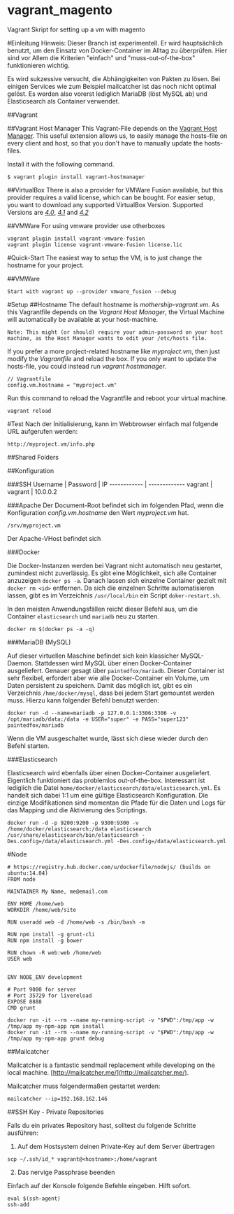 vagrant_magento
===============

Vagrant Skript for setting up a vm with magento

#Einleitung
Hinweis: Dieser Branch ist experimentell. Er wird hauptsächlich benutzt, um den Einsatz von Docker-Container im Alltag zu überprüfen.
Hier sind vor Allem die Kriterien "einfach" und "muss-out-of-the-box" funktionieren wichtig.

Es wird sukzessive versucht, die Abhängigkeiten von Pakten zu lösen. Bei einigen Services wie zum Beispiel mailcatcher ist das noch nicht
optimal gelöst. Es werden also vorerst lediglich MariaDB (löst MySQL ab) und Elasticsearch als Container verwendet.

##Vagrant

##Vagrant Host Manager
This Vagrant-File depends on the [Vagrant Host Manager](https://github.com/smdahlen/vagrant-hostmanager). This useful extension allows us, to easily manage the hosts-file on every client and host, so that you don't have to manually update the hosts-files.

Install it with the following command.

```
$ vagrant plugin install vagrant-hostmanager
```

##VirtualBox
There is also a provider for VMWare Fusion available, but this provider requires a valid license, which can be bought. For easier setup, you want to download any supported VirtualBox Version. Supported Versions are *[4.0](https://www.virtualbox.org/wiki/Download_Old_Builds_4_0)*, *[4.1](https://www.virtualbox.org/wiki/Download_Old_Builds_4_1)* and *[4.2](https://www.virtualbox.org/wiki/Download_Old_Builds_4_2)*

##VMWare
For using vmware provider use otherboxes

```
vagrant plugin install vagrant-vmware-fusion
vagrant plugin license vagrant-vmware-fusion license.lic 
```

#Quick-Start
The easiest way to setup the VM, is to just change the hostname for your project.

##VMWare
```
Start with vagrant up --provider vmware_fusion --debug
```

#Setup
##Hostname
The default hostname is *mothership-vagrant.vm*. As this Vagrantfile depends on the *Vagrant Host Manager*, the Virtual Machine will automatically be available at your host-machine.

```
Note: This might (or should) require your admin-password on your host machine, as the Host Manager wants to edit your /etc/hosts file.
```
If you prefer a more project-related hostname like *myproject.vm*, then just modify the *Vagrantfile* and reload the box. If you only want to update the hosts-file, you could instead run *vagrant hostmanager*.

```
// Vagrantfile
config.vm.hostname = "myproject.vm"
```
Run this command to reload the Vagrantfile and reboot your virtual machine.

```
vagrant reload
```

#Test
Nach der Initialisierung, kann im Webbrowser einfach mal folgende URL aufgerufen werden:

```
http://myproject.vm/info.php
```


##Shared Folders

##Konfiguration

###SSH
Username | Password | IP
------------ | ------------- 
vagrant | vagrant | 10.0.0.2

###Apache
Der Document-Root befindet sich im folgenden Pfad, wenn die Konfiguration *config.vm.hostname* den Wert *myproject.vm* hat.

```
/srv/myproject.vm
```

Der Apache-VHost befindet sich 

###Docker

Die Docker-Instanzen werden bei Vagrant nicht automatisch neu gestartet, zumindest nicht zuverlässig. Es gibt eine Möglichkeit, sich
alle Container anzuzeigen ```docker ps -a```. Danach lassen sich einzelne Container gezielt mit ```docker rm <id>``` entfernen. Da
sich die einzelnen Schritte automatisieren lassen, gibt es im Verzeichnis ```/usr/local/bin``` ein Script ```doker-restart.sh```. 

In den meisten Anwendungsfällen reicht dieser Befehl aus, um die Container ```elasticsearch``` und ```mariadb``` neu zu starten.

```
docker rm $(docker ps -a -q)
```


###MariaDB (MySQL)


Auf dieser virtuellen Maschine befindet sich kein klassicher MySQL-Daemon. Stattdessen wird MySQL über einen Docker-Container
ausgeliefert. Genauer gesagt über ```paintedfox/mariadb```. Dieser Container ist sehr flexibel, erfordert aber wie alle
Docker-Container ein Volume, um Daten persistent zu speichern. Damit das möglich ist, gibt es ein Verzeichnis 
```/hme/docker/mysql```, dass bei jedem Start gemountet werden muss. Hierzu kann folgender Befehl benutzt werden:

```
docker run -d --name=mariadb -p 127.0.0.1:3306:3306 -v /opt/mariadb/data:/data -e USER="super" -e PASS="super123" paintedfox/mariadb
```

Wenn die VM ausgeschaltet wurde, lässt sich diese wieder durch den Befehl starten.


###Elasticsearch

Elasticsearch wird ebenfalls über einen Docker-Container ausgeliefert. Eigentlich funktioniert das problemlos out-of-the-box. 
Interessant ist lediglich die Datei ```home/docker/elasticsearch/data/elasticsearch.yml```. Es handelt sich dabei 1:1 um eine
gültige Elasticsearch Konfiguration. Die einzige Modifikationen sind momentan die Pfade für die Daten und Logs für das Mapping 
und die Aktivierung des Scriptings.

```
docker run -d -p 9200:9200 -p 9300:9300 -v /home/docker/elasticsearch:/data elasticsearch /usr/share/elasticsearch/bin/elasticsearch -Des.config=/data/elasticsearch.yml -Des.config=/data/elasticsearch.yml
```

#Node


```
# https://registry.hub.docker.com/u/dockerfile/nodejs/ (builds on ubuntu:14.04)
FROM node

MAINTAINER My Name, me@email.com

ENV HOME /home/web
WORKDIR /home/web/site

RUN useradd web -d /home/web -s /bin/bash -m

RUN npm install -g grunt-cli
RUN npm install -g bower

RUN chown -R web:web /home/web
USER web


ENV NODE_ENV development

# Port 9000 for server
# Port 35729 for livereload
EXPOSE 8888
CMD grunt

docker run -it --rm --name my-running-script -v "$PWD":/tmp/app -w /tmp/app my-npm-app npm install
docker run -it --rm --name my-running-script -v "$PWD":/tmp/app -w /tmp/app my-npm-app grunt debug
```


##Mailcatcher

Mailcatcher is a fantastic sendmail replacement while developing on the local machine. [http://mailcatcher.me/](http://mailcatcher.me/).

Mailcatcher muss folgendermaßen gestartet werden:

```
mailcatcher --ip=192.168.162.146
```


##SSH Key - Private Repositories

Falls du ein privates Repository hast, solltest du folgende Schritte ausführen:

1. Auf dem Hostsystem deinen Private-Key auf dem Server übertragen

```
scp ~/.ssh/id_* vagrant@<hostname>:/home/vagrant
```

2. Das nervige Passphrase beenden

Einfach auf der Konsole folgende Befehle eingeben. Hilft sofort.

```
eval $(ssh-agent)
ssh-add
```



